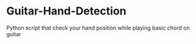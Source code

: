 # Guitar-Hand-Detection
Python script that check your hand position while playing basic chord on guitar
